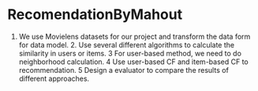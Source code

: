 # RecomendationByMahout
1. We use Movielens datasets for our project and transform the data form for data model. 2. Use several different algorithms to calculate the similarity in users or items. 3 For user-based method, we need to do neighborhood calculation. 4 Use user-based CF and item-based CF to recommendation. 5 Design a evaluator to compare the results of different approaches.
